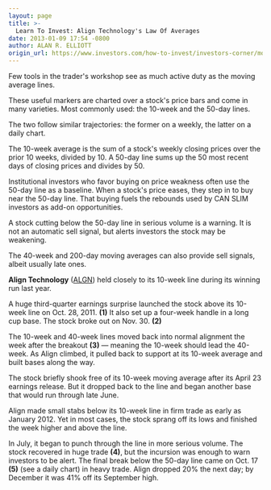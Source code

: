 ```yaml
---
layout: page
title: >-
  Learn To Invest: Align Technology's Law Of Averages
date: 2013-01-09 17:54 -0800
author: ALAN R. ELLIOTT
origin_url: https://www.investors.com/how-to-invest/investors-corner/moving-average-invest-align-technology-stock-market
---
```





Few tools in the trader's workshop see as much active duty as the moving average lines.


These useful markers are charted over a stock's price bars and come in many varieties. Most commonly used: the 10-week and the 50-day lines.


The two follow similar trajectories: the former on a weekly, the latter on a daily chart.


The 10-week average is the sum of a stock's weekly closing prices over the prior 10 weeks, divided by 10. A 50-day line sums up the 50 most recent days of closing prices and divides by 50.


Institutional investors who favor buying on price weakness often use the 50-day line as a baseline. When a stock's price eases, they step in to buy near the 50-day line. That buying fuels the rebounds used by CAN SLIM investors as add-on opportunities.


A stock cutting below the 50-day line in serious volume is a warning. It is not an automatic sell signal, but alerts investors the stock may be weakening.


The 40-week and 200-day moving averages can also provide sell signals, albeit usually late ones.


**Align Technology** ([ALGN](https://research.investors.com/quote.aspx?symbol=ALGN)) held closely to its 10-week line during its winning run last year.


A huge third-quarter earnings surprise launched the stock above its 10-week line on Oct. 28, 2011. **(1)** It also set up a four-week handle in a long cup base. The stock broke out on Nov. 30. **(2)**


The 10-week and 40-week lines moved back into normal alignment the week after the breakout **(3)** — meaning the 10-week should lead the 40-week. As Align climbed, it pulled back to support at its 10-week average and built bases along the way.


The stock briefly shook free of its 10-week moving average after its April 23 earnings release. But it dropped back to the line and began another base that would run through late June.


Align made small stabs below its 10-week line in firm trade as early as January 2012. Yet in most cases, the stock sprang off its lows and finished the week higher and above the line.


In July, it began to punch through the line in more serious volume. The stock recovered in huge trade **(4)**, but the incursion was enough to warn investors to be alert. The final break below the 50-day line came on Oct. 17 **(5)** (see a daily chart) in heavy trade. Align dropped 20% the next day; by December it was 41% off its September high.




